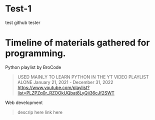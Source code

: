# Test-1
test github tester


# Timeline of materials gathered for programming.

Python playlist by BroCode
>USED MAINLY TO LEARN PYTHON IN THE YT VIDEO PLAYLIST ALONE
January 21, 2021 - December 31, 2022
https://www.youtube.com/playlist?list=PLZPZq0r_RZOOkUQbat8LyQii36cJf2SWT

Web development
>descrip here
link here

